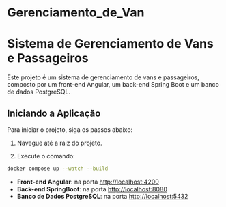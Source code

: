 # Gerenciamento_de_Van
# Sistema de Gerenciamento de Vans e Passageiros

Este projeto é um sistema de gerenciamento de vans e passageiros, composto por um front-end Angular, um back-end Spring Boot e um banco de dados PostgreSQL.


## Iniciando a Aplicação

Para iniciar o projeto, siga os passos abaixo:

1. Navegue até a raiz do projeto.

2. Execute o comando:
```sh
docker compose up --watch --build
```


- **Front-end Angular**: na porta [http://localhost:4200](http://localhost:4200)
- **Back-end SpringBoot**: na porta [http://localhost:8080](http://localhost:8080)
- **Banco de Dados PostgreSQL**: na porta [http://localhost:5432](http://localhost:5432)


